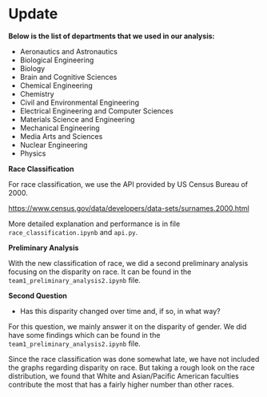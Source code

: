 # Update
**Below is the list of departments that we used in our analysis:**

- Aeronautics and Astronautics
- Biological Engineering
- Biology
- Brain and Cognitive Sciences
- Chemical Engineering
- Chemistry
- Civil and Environmental Engineering
- Electrical Engineering and Computer Sciences
- Materials Science and Engineering
- Mechanical Engineering
- Media Arts and Sciences
- Nuclear Engineering
- Physics


**Race Classification**

For race classification, we use the API provided by US Census Bureau of 2000.

https://www.census.gov/data/developers/data-sets/surnames.2000.html

More detailed explanation and performance is in file `race_classification.ipynb` and `api.py`.


**Preliminary Analysis**

With the new classification of race, we did a second preliminary analysis focusing on the disparity on race.
It can be found in the `team1_preliminary_analysis2.ipynb` file.

**Second Question**

- Has this disparity changed over time and, if so, in what way?

For this question, we mainly answer it on the disparity of gender. We did have some findings which can be found
in the `team1_preliminary_analysis2.ipynb` file.

Since the race classification was done somewhat late, we have not included the graphs regarding disparity on race.
But taking a rough look on the race distribution, we found that White and Asian/Pacific American faculties contribute
the most that has a fairly higher number than other races.